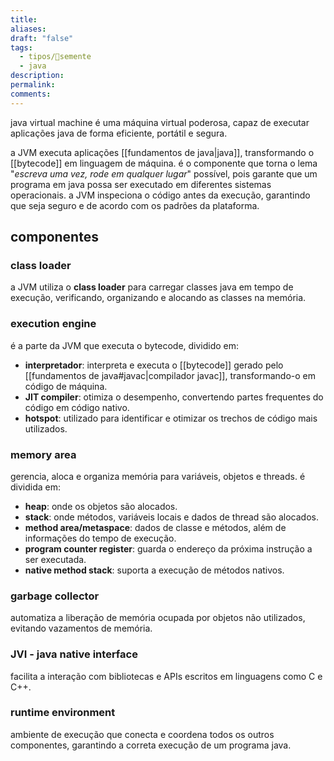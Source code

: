 ```yaml
---
title:
aliases:
draft: "false"
tags:
  - tipos/🌱semente
  - java
description:
permalink:
comments:
---
```

java virtual machine é uma máquina virtual poderosa, capaz de executar aplicações java de forma eficiente, portátil e segura.

a JVM executa aplicações [[fundamentos de java|java]], transformando o [[bytecode]] em linguagem de máquina. é o componente que torna o lema "*escreva uma vez, rode em qualquer lugar*" possível, pois garante que um programa em java possa ser executado em diferentes sistemas operacionais. a JVM inspeciona o código antes da execução, garantindo que seja seguro e de acordo com os padrões da plataforma.

## componentes
### class loader
a JVM utiliza o **class loader** para carregar classes java em tempo de execução, verificando, organizando e alocando as classes na memória.

### execution engine
é a parte da JVM que executa o bytecode, dividido em:
- **interpretador**: interpreta e executa o [[bytecode]] gerado pelo [[fundamentos de java#javac|compilador javac]], transformando-o em código de máquina.
- **JIT compiler**: otimiza o desempenho, convertendo partes frequentes do código em código nativo.
- **hotspot**: utilizado para identificar e otimizar os trechos de código mais utilizados.

### memory area
gerencia, aloca e organiza memória para variáveis, objetos e threads. é dividida em:
- **heap**: onde os objetos são alocados.
- **stack**: onde métodos, variáveis locais e dados de thread são alocados.
- **method area/metaspace**: dados de classe e métodos, além de informações do tempo de execução.
- **program counter register**: guarda o endereço da próxima instrução a ser executada.
- **native method stack**: suporta a execução de métodos nativos.

### garbage collector
automatiza a liberação de memória ocupada por objetos não utilizados, evitando vazamentos de memória.

### JVI - java native interface
facilita a interação com bibliotecas e APIs escritos em linguagens como C e C++.

### runtime environment
ambiente de execução que conecta e coordena todos os outros componentes, garantindo a correta execução de um programa java.
